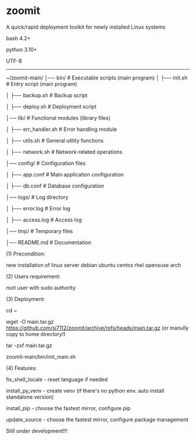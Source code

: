# zoomit
A quick/rapid deployment toolkit for newly installed Linux systems

bash 4.2+

python 3.10+

UTF-8

---
~/zoomit-main/
│── bin/ # Executable scripts (main program)
│ ├── init.sh # Entry script (main program)

│ ├── backup.sh # Backup script

│ ├── deploy.sh # Deployment script

│── lib/ # Functional modules (library files)

│ ├── err_handler.sh # Error handling module

│ ├── utils.sh # General utility functions

│ ├── network.sh # Network-related operations

│── config/ # Configuration files

│ ├── app.conf # Main application configuration

│ ├── db.conf # Database configuration

│── logs/ # Log directory

│ ├── error.log # Error log

│ ├── access.log # Access log

│── tmp/ # Temporary files

│── README.md # Documentation


(1) Precondition:

new installation of linux server
debian
ubuntu
centos
rhel
opensuse
arch


(2) Users requirement:

root
user with sudo authority


(3) Deployment:

cd ~

wget -O main.tar.gz https://github.com/sj7112/zoomit/archive/refs/heads/main.tar.gz
   (or manully copy to home directory!)

tar -zxf main.tar.gz

zoomit-main/bin/init_main.sh


(4) Features:

  fix_shell_locale - reset language if needed

  install_py_venv  - create venv (if there's no python env. auto install standalone version)

  install_pip      - choose the fastest mirror, configure pip

  update_source    - choose the fastest mirror, configure package management




Still under development!!!
